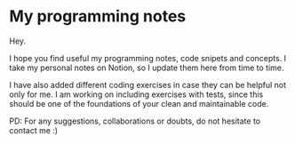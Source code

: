 # My programming notes

Hey.

I hope you find useful my programming notes, code snipets and concepts. I take my personal notes on Notion, so I update them here from time to time. 

I have also added different coding exercises in case they can be helpful not only for me. I am working on including exercises with tests, since this should be one of the foundations of your clean and maintainable code.

PD: For any suggestions, collaborations or doubts, do not hesitate to contact me  :)

